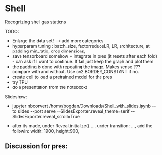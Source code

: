 # Shell
Recognizing shell gas stations

TODO:
- Enlarge the data set! --> add more categories
- hyperparam tuning : batch_size, factorreduceLR, LR, architecture, at padding min_ratio, crop dimensions, 
- save tensorboard somehow + integrate in pres (it resets after each fold) - can ask if I want to continue. If fail just keep the graph and plot them
- the padding is done with repeating the image. Makes sense ??? compare with and without. Use cv2.BORDER_CONSTANT if no.
- create cell to load a pretrained model for the pres
- try TPU
- do a presentation from the notebook!


Slideshow:
- jupyter nbconvert /home/bogdan/Downloads/Shell_with_slides.ipynb --to slides --post serve --SlidesExporter.reveal_theme=serif --SlidesExporter.reveal_scroll=True

- after its made, under Reveal.initialize({     .... under transition: ..., add the followin: width: 1900, height:900,

Discussion for pres:
- 

